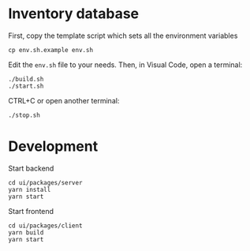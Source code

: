 # Inventory database

First, copy the template script which sets all the environment variables

```console
cp env.sh.example env.sh
```

Edit the `env.sh` file to your needs.
Then, in Visual Code, open a terminal:

```console
./build.sh
./start.sh
```

CTRL+C or open another terminal:

```console
./stop.sh
```

# Development

Start backend

```console
cd ui/packages/server
yarn install
yarn start
```

Start frontend

```console
cd ui/packages/client
yarn build
yarn start
```
